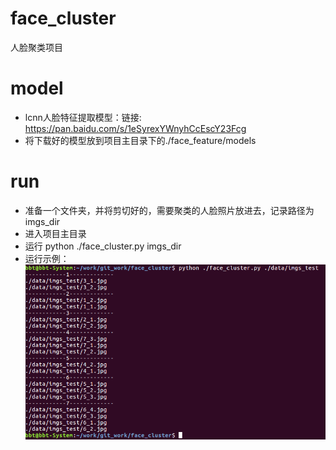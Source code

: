 # face_cluster
人脸聚类项目
# model
* lcnn人脸特征提取模型：链接: https://pan.baidu.com/s/1eSyrexYWnyhCcEscY23Fcg
* 将下载好的模型放到项目主目录下的./face_feature/models
# run
* 准备一个文件夹，并将剪切好的，需要聚类的人脸照片放进去，记录路径为imgs_dir
* 进入项目主目录
* 运行 python ./face_cluster.py imgs_dir
* 运行示例：
![my](./result.png)

